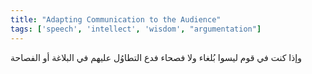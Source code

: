 ```yaml
---
title: "Adapting Communication to the Audience"
tags: ['speech', 'intellect', 'wisdom', "argumentation"]
---
```


 وإذا كنت في قوم ليسوا بُلغاء ولا فصحاء فدع التطاوُل عليهم في البلاغة أو الفصاحة
